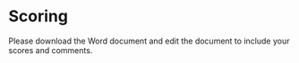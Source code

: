 # Scoring

Please download the Word document and edit the document to include your scores and comments.


